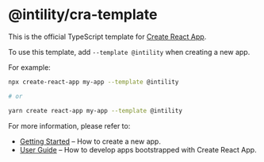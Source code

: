 # @intility/cra-template

This is the official TypeScript template for [Create React App](https://github.com/facebook/create-react-app).

To use this template, add `--template @intility` when creating a new app.

For example:

```sh
npx create-react-app my-app --template @intility

# or

yarn create react-app my-app --template @intility
```

For more information, please refer to:

- [Getting Started](https://create-react-app.dev/docs/getting-started) – How to create a new app.
- [User Guide](https://create-react-app.dev) – How to develop apps bootstrapped with Create React App.
